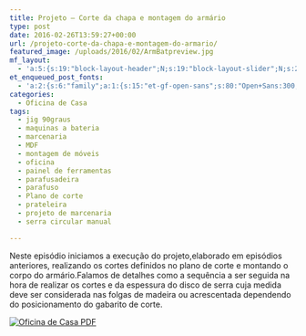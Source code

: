 ```yaml
---
title: Projeto – Corte da chapa e montagem do armário
type: post
date: 2016-02-26T13:59:27+00:00
url: /projeto-corte-da-chapa-e-montagem-do-armario/
featured_image: /uploads/2016/02/ArmBatpreview.jpg
mf_layout:
  - 'a:5:{s:19:"block-layout-header";N;s:19:"block-layout-slider";N;s:22:"block-layout-structure";s:10:"full-width";s:25:"block-layout-left_sidebar";s:18:"users-page-sidebar";s:26:"block-layout-right_sidebar";s:18:"users-page-sidebar";}'
et_enqueued_post_fonts:
  - 'a:2:{s:6:"family";a:1:{s:15:"et-gf-open-sans";s:80:"Open+Sans:300,300italic,regular,italic,600,600italic,700,700italic,800,800italic";}s:6:"subset";a:2:{i:0;s:5:"latin";i:1;s:9:"latin-ext";}}'
categories:
  - Oficina de Casa
tags:
  - jig 90graus
  - maquinas a bateria
  - marcenaria
  - MDF
  - montagem de móveis
  - oficina
  - painel de ferramentas
  - parafusadeira
  - parafuso
  - Plano de corte
  - prateleira
  - projeto de marcenaria
  - serra circular manual

---
```

Neste episódio iniciamos a execução do projeto,elaborado em episódios anteriores, realizando os cortes definidos no plano de corte e montando o corpo do armário.Falamos de detalhes como a sequência a ser seguida na hora de realizar os cortes e da espessura do disco de serra cuja medida deve ser considerada nas folgas de madeira ou acrescentada dependendo do posicionamento do gabarito de corte.

[![Oficina de Casa PDF][1]][2]

 [1]: /uploads/pdf/download-pdf.png
 [2]: /uploads/2016/02/ArmBaterias.pdf